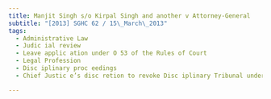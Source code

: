 ```yaml
---
title: Manjit Singh s/o Kirpal Singh and another v Attorney-General 
subtitle: "[2013] SGHC 62 / 15\_March\_2013"
tags:
  - Administrative Law
  - Judic ial review
  - Leave applic ation under O 53 of the Rules of Court
  - Legal Profession
  - Disc iplinary proc eedings
  - Chief Justic e’s disc retion to revoke Disc iplinary Tribunal under s 90(3)(a) of the Legal Profession Ac t

---
```


